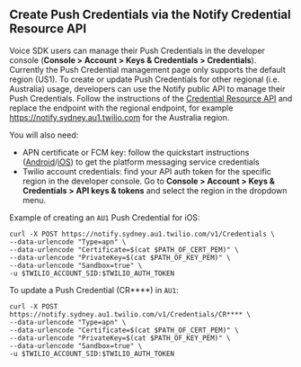 ## Create Push Credentials via the Notify Credential Resource API

Voice SDK users can manage their Push Credentials in the developer console (**Console > Account > Keys & Credentials > Credentials**). Currently the Push Credential management page only supports the default region (US1). To create or update Push Credentials for other regional (i.e. Australia) usage, developers can use the Notify public API to manage their Push Credentials. Follow the instructions of the [Credential Resource API](https://www.twilio.com/docs/notify/api/credential-resource) and replace the endpoint with the regional endpoint, for example https://notify.sydney.au1.twilio.com for the Australia region.

You will also need:
- APN certificate or FCM key: follow the quickstart instructions ([Android](https://github.com/twilio/voice-quickstart-android#1-generate-google-servicesjson)/[iOS](https://github.com/twilio/voice-quickstart-ios#6-create-a-push-credential-with-your-voip-service-certificate)) to get the platform messaging service credentials
- Twilio account credentials: find your API auth token for the specific region in the developer console. Go to **Console > Account > Keys & Credentials > API keys & tokens** and select the region in the dropdown menu.

Example of creating an `AU1` Push Credential for iOS:

```
curl -X POST https://notify.sydney.au1.twilio.com/v1/Credentials \
--data-urlencode "Type=apn" \
--data-urlencode "Certificate=$(cat $PATH_OF_CERT_PEM)" \
--data-urlencode "PrivateKey=$(cat $PATH_OF_KEY_PEM)" \
--data-urlencode "Sandbox=true" \
-u $TWILIO_ACCOUNT_SID:$TWILIO_AUTH_TOKEN
```

To update a Push Credential (CR****) in `AU1`:

```
curl -X POST https://notify.sydney.au1.twilio.com/v1/Credentials/CR**** \
--data-urlencode "Type=apn" \
--data-urlencode "Certificate=$(cat $PATH_OF_CERT_PEM)" \
--data-urlencode "PrivateKey=$(cat $PATH_OF_KEY_PEM)" \
--data-urlencode "Sandbox=true" \
-u $TWILIO_ACCOUNT_SID:$TWILIO_AUTH_TOKEN
```
